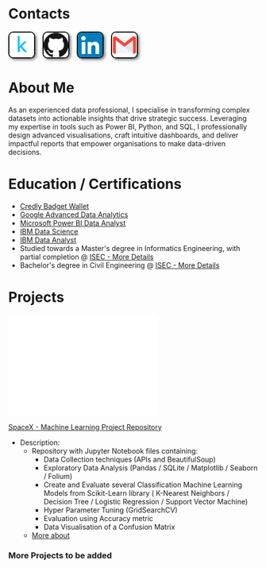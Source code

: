 # Contacts
<div style="display: flex; gap: 15px;">
  <a href="https://www.kaggle.com/ricmferreira" target="_blank" rel="noopener noreferrer">
    <img src="/docs/assets/img/kaggle.png" width="50" style="border: 2px solid black; border-radius: 10px; box-shadow: 3px 3px 5px rgba(0, 0, 0, 0.5);" />
  </a>
  <a href="https://github.com/RicMFerreira" target="_blank" rel="noopener noreferrer">
    <img src="/docs/assets/img/github.png" width="50" style="border: 2px solid black; border-radius: 10px; box-shadow: 3px 3px 5px rgba(0, 0, 0, 0.5);" />
  </a>
  <a href="https://www.linkedin.com/in/ricardo-ferreira-985b8170/" target="_blank" rel="noopener noreferrer">
    <img src="/docs/assets/img/linkedin.webp" width="50" style="border: 2px solid black; border-radius: 10px; box-shadow: 3px 3px 5px rgba(0, 0, 0, 0.5);" />
  </a>
  <a href="mailto:ricardoferreira.rmf@gmail.com" target="_blank" rel="noopener noreferrer">
    <img src="/docs/assets/img/gmail.webp" width="50" style="border: 2px solid black; border-radius: 10px; box-shadow: 3px 3px 5px rgba(0, 0, 0, 0.5);" />
  </a>
</div>


# About Me
<div class="justified-text">
        <p>
            As an experienced data professional, I specialise in transforming complex datasets into actionable insights that drive strategic success. Leveraging my expertise in tools such as Power BI, Python, and SQL, I professionally design advanced visualisations, craft intuitive dashboards, and deliver impactful reports that empower organisations to make data-driven decisions.
        </p>
    </div>


# Education / Certifications
  - [Credly Badget Wallet](https://www.credly.com/users/ricardo-ferreira.1f231eb7)
  - [Google Advanced Data Analytics](https://www.coursera.org/account/accomplishments/professional-cert/KUM1UREERX8W)
  - [Microsoft Power BI Data Analyst](https://www.coursera.org/account/accomplishments/professional-cert/GAZLL2VE9XAM)
  - [IBM Data Science](https://www.coursera.org/account/accomplishments/professional-cert/73LM6HYD1I4C)
  - [IBM Data Analyst](https://www.coursera.org/account/accomplishments/professional-cert/LKJ7O9S24KQT)
  - Studied towards a Master's degree in Informatics Engineering, with partial completion @ [ISEC - More Details](https://www.ipc.pt/en/formative-offer/isec/master/master-in-computer-engineering/)
  - Bachelor's degree in Civil Engineering @ [ISEC - More Details](https://www.ipc.pt/en/formative-offer/isec/bachelor/bachelor-in-civil-enginnering/)
  

# Projects
<img src="/docs/assets/img/spacex.svg" width="300" />

[SpaceX - Machine Learning Project Repository](https://github.com/RicMFerreira/SpaceX-Machine_learning)

- Description:
  - Repository with Jupyter Notebook files containing:
    -  Data Collection techniques (APIs and BeautifulSoup)
    -  Exploratory Data Analysis (Pandas / SQLite / Matplotlib / Seaborn / Folium)
    -  Create and Evaluate several Classification Machine Learning Models from Scikit-Learn library ( K-Nearest Neighbors / Decision Tree / Logistic Regression / Support Vector Machine)
    -  Hyper Parameter Tuning (GridSearchCV)
    -  Evaluation using Accuracy metric
    -  Data Visualisation of a Confusion Matrix
  - [More about](https://github.com/RicMFerreira/SpaceX-Machine_learning/blob/main/README.md)
    
### More Projects to be added
